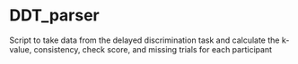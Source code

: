 # DDT_parser
 Script to take data from the delayed discrimination task and calculate the k-value, consistency, check score, and missing trials for each participant 
